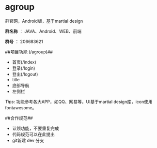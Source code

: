 # agroup
群官网，Android版，基于martial design

**群名称** ： JAVA、Android、WEB、前端

**群号** ： 206683621

##项目功能 (/agroup)##

- 首页(/index)
- 登录(/login)
- 登出(/logout)
- title
- 底部导航
- 左侧栏

*Tips:* 功能参考各大APP，如QQ、网易等，UI基于martial design库，icon使用fontawesome。

##合作规范##

- 认领功能，不要重复完成
- 代码规范可以在此提出
- git新建 dev 分支
